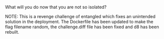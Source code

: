 What will you do now that you are not so isolated?

NOTE: This is a revenge challenge of entangled which fixes an unintended solution in the deployment. The Dockerfile has been updated to make the flag filename random, the challenge.diff file has been fixed and d8 has been rebuilt.
